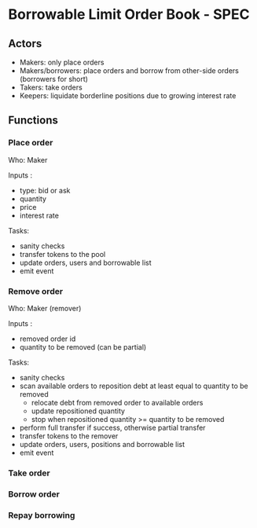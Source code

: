 # Borrowable Limit Order Book - SPEC

## Actors

- Makers: only place orders
- Makers/borrowers: place orders and borrow from other-side orders (borrowers for short)
- Takers: take orders
- Keepers: liquidate borderline positions due to growing interest rate

## Functions

### Place order

Who: Maker

Inputs :

- type: bid or ask
- quantity
- price
- interest rate

Tasks:

- sanity checks
- transfer tokens to the pool
- update orders, users and borrowable list
- emit event

### Remove order

Who: Maker (remover)

Inputs :

- removed order id
- quantity to be removed (can be partial)

Tasks:

- sanity checks
- scan available orders to reposition debt at least equal to quantity to be removed
  - relocate debt from removed order to available orders
  - update repositioned quantity
  - stop when repositioned quantity >= quantity to be removed
- perform full transfer if success, otherwise partial transfer
- transfer tokens to the remover
- update orders, users, positions and borrowable list
- emit event

### Take order

### Borrow order

### Repay borrowing
